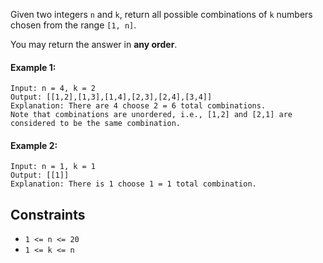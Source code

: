 Given two integers `n` and `k`, return all possible combinations of `k` numbers chosen from the range `[1, n]`.

You may return the answer in **any order**.

 

#### Example 1:
```plaintext
Input: n = 4, k = 2
Output: [[1,2],[1,3],[1,4],[2,3],[2,4],[3,4]]
Explanation: There are 4 choose 2 = 6 total combinations.
Note that combinations are unordered, i.e., [1,2] and [2,1] are considered to be the same combination.
```
#### Example 2:
```plaintext
Input: n = 1, k = 1
Output: [[1]]
Explanation: There is 1 choose 1 = 1 total combination.
 ```

## Constraints

- `1 <= n <= 20`
- `1 <= k <= n`
